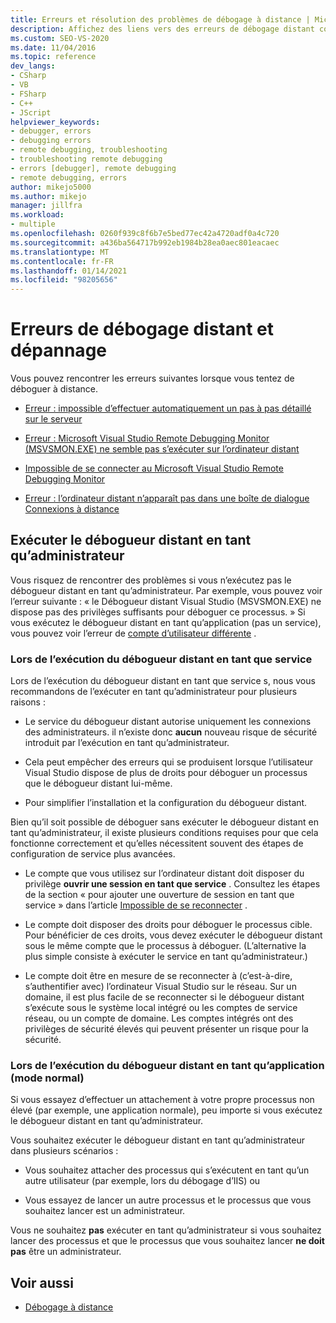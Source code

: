 ```yaml
---
title: Erreurs et résolution des problèmes de débogage à distance | Microsoft Docs
description: Affichez des liens vers des erreurs de débogage distant courantes dans Visual Studio. Découvrez comment exécuter le débogueur distant en tant qu’administrateur.
ms.custom: SEO-VS-2020
ms.date: 11/04/2016
ms.topic: reference
dev_langs:
- CSharp
- VB
- FSharp
- C++
- JScript
helpviewer_keywords:
- debugger, errors
- debugging errors
- remote debugging, troubleshooting
- troubleshooting remote debugging
- errors [debugger], remote debugging
- remote debugging, errors
author: mikejo5000
ms.author: mikejo
manager: jillfra
ms.workload:
- multiple
ms.openlocfilehash: 0260f939c8f6b7e5bed77ec42a4720adf0a4c720
ms.sourcegitcommit: a436ba564717b992eb1984b28ea0aec801eacaec
ms.translationtype: MT
ms.contentlocale: fr-FR
ms.lasthandoff: 01/14/2021
ms.locfileid: "98205656"
---
```

# <a name="remote-debugging-errors-and-troubleshooting"></a>Erreurs de débogage distant et dépannage

Vous pouvez rencontrer les erreurs suivantes lorsque vous tentez de déboguer à distance.

- [Erreur : impossible d’effectuer automatiquement un pas à pas détaillé sur le serveur](../debugger/error-unable-to-automatically-step-into-the-server.md)

- [Erreur : Microsoft Visual Studio Remote Debugging Monitor (MSVSMON.EXE) ne semble pas s’exécuter sur l’ordinateur distant](error-remote-debugging-monitor-msvsmon-exe-does-not-appear-to-be-running.md)

- [Impossible de se connecter au Microsoft Visual Studio Remote Debugging Monitor](../debugger/unable-to-connect-to-the-microsoft-visual-studio-remote-debugging-monitor.md)

- [Erreur : l’ordinateur distant n’apparaît pas dans une boîte de dialogue Connexions à distance](../debugger/error-remote-machine-does-not-appear-in-a-remote-connections-dialog.md)

## <a name="run-the-remote-debugger-as-an-administrator"></a>Exécuter le débogueur distant en tant qu’administrateur

Vous risquez de rencontrer des problèmes si vous n’exécutez pas le débogueur distant en tant qu’administrateur. Par exemple, vous pouvez voir l’erreur suivante : « le Débogueur distant Visual Studio (MSVSMON.EXE) ne dispose pas des privilèges suffisants pour déboguer ce processus. » Si vous exécutez le débogueur distant en tant qu’application (pas un service), vous pouvez voir l’erreur de [compte d’utilisateur différente](error-the-microsoft-visual-studio-remote-debugging-monitor-on-the-remote-computer-is-running-as-a-different-user.md) .

### <a name="when-running-the-remote-debugger-as-a-service"></a>Lors de l’exécution du débogueur distant en tant que service

Lors de l’exécution du débogueur distant en tant que service s, nous vous recommandons de l’exécuter en tant qu’administrateur pour plusieurs raisons :

- Le service du débogueur distant autorise uniquement les connexions des administrateurs. il n’existe donc **aucun** nouveau risque de sécurité introduit par l’exécution en tant qu’administrateur.

- Cela peut empêcher des erreurs qui se produisent lorsque l’utilisateur Visual Studio dispose de plus de droits pour déboguer un processus que le débogueur distant lui-même.

- Pour simplifier l’installation et la configuration du débogueur distant.

Bien qu’il soit possible de déboguer sans exécuter le débogueur distant en tant qu’administrateur, il existe plusieurs conditions requises pour que cela fonctionne correctement et qu’elles nécessitent souvent des étapes de configuration de service plus avancées.

- Le compte que vous utilisez sur l’ordinateur distant doit disposer du privilège **ouvrir une session en tant que service** . Consultez les étapes de la section « pour ajouter une ouverture de session en tant que service » dans l’article [Impossible de se reconnecter](error-the-visual-studio-remote-debugger-service-on-the-target-computer-cannot-connect-back-to-this-computer.md) .

- Le compte doit disposer des droits pour déboguer le processus cible. Pour bénéficier de ces droits, vous devez exécuter le débogueur distant sous le même compte que le processus à déboguer. (L’alternative la plus simple consiste à exécuter le service en tant qu’administrateur.) 

- Le compte doit être en mesure de se reconnecter à (c’est-à-dire, s’authentifier avec) l’ordinateur Visual Studio sur le réseau. Sur un domaine, il est plus facile de se reconnecter si le débogueur distant s’exécute sous le système local intégré ou les comptes de service réseau, ou un compte de domaine. Les comptes intégrés ont des privilèges de sécurité élevés qui peuvent présenter un risque pour la sécurité.

### <a name="when-running-the-remote-debugger-as-an-application-normal-mode"></a>Lors de l’exécution du débogueur distant en tant qu’application (mode normal)

Si vous essayez d’effectuer un attachement à votre propre processus non élevé (par exemple, une application normale), peu importe si vous exécutez le débogueur distant en tant qu’administrateur.

Vous souhaitez exécuter le débogueur distant en tant qu’administrateur dans plusieurs scénarios :

- Vous souhaitez attacher des processus qui s’exécutent en tant qu’un autre utilisateur (par exemple, lors du débogage d’IIS) ou

- Vous essayez de lancer un autre processus et le processus que vous souhaitez lancer est un administrateur.

Vous ne souhaitez **pas** exécuter en tant qu’administrateur si vous souhaitez lancer des processus et que le processus que vous souhaitez lancer **ne doit pas** être un administrateur.

## <a name="see-also"></a>Voir aussi
- [Débogage à distance](../debugger/remote-debugging.md)